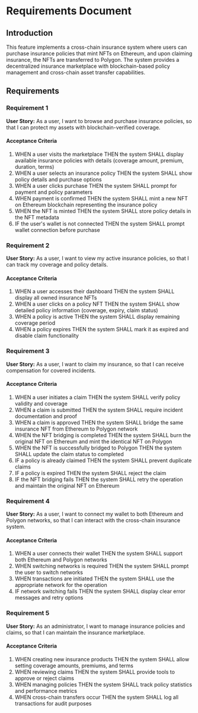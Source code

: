 # Requirements Document

## Introduction

This feature implements a cross-chain insurance system where users can purchase insurance policies that mint NFTs on Ethereum, and upon claiming insurance, the NFTs are transferred to Polygon. The system provides a decentralized insurance marketplace with blockchain-based policy management and cross-chain asset transfer capabilities.

## Requirements

### Requirement 1

**User Story:** As a user, I want to browse and purchase insurance policies, so that I can protect my assets with blockchain-verified coverage.

#### Acceptance Criteria

1. WHEN a user visits the marketplace THEN the system SHALL display available insurance policies with details (coverage amount, premium, duration, terms)
2. WHEN a user selects an insurance policy THEN the system SHALL show policy details and purchase options
3. WHEN a user clicks purchase THEN the system SHALL prompt for payment and policy parameters
4. WHEN payment is confirmed THEN the system SHALL mint a new NFT on Ethereum blockchain representing the insurance policy
5. WHEN the NFT is minted THEN the system SHALL store policy details in the NFT metadata
6. IF the user's wallet is not connected THEN the system SHALL prompt wallet connection before purchase

### Requirement 2

**User Story:** As a user, I want to view my active insurance policies, so that I can track my coverage and policy details.

#### Acceptance Criteria

1. WHEN a user accesses their dashboard THEN the system SHALL display all owned insurance NFTs
2. WHEN a user clicks on a policy NFT THEN the system SHALL show detailed policy information (coverage, expiry, claim status)
3. WHEN a policy is active THEN the system SHALL display remaining coverage period
4. WHEN a policy expires THEN the system SHALL mark it as expired and disable claim functionality

### Requirement 3

**User Story:** As a user, I want to claim my insurance, so that I can receive compensation for covered incidents.

#### Acceptance Criteria

1. WHEN a user initiates a claim THEN the system SHALL verify policy validity and coverage
2. WHEN a claim is submitted THEN the system SHALL require incident documentation and proof
3. WHEN a claim is approved THEN the system SHALL bridge the same insurance NFT from Ethereum to Polygon network
4. WHEN the NFT bridging is completed THEN the system SHALL burn the original NFT on Ethereum and mint the identical NFT on Polygon
5. WHEN the NFT is successfully bridged to Polygon THEN the system SHALL update the claim status to completed
6. IF a policy is already claimed THEN the system SHALL prevent duplicate claims
7. IF a policy is expired THEN the system SHALL reject the claim
8. IF the NFT bridging fails THEN the system SHALL retry the operation and maintain the original NFT on Ethereum

### Requirement 4

**User Story:** As a user, I want to connect my wallet to both Ethereum and Polygon networks, so that I can interact with the cross-chain insurance system.

#### Acceptance Criteria

1. WHEN a user connects their wallet THEN the system SHALL support both Ethereum and Polygon networks
2. WHEN switching networks is required THEN the system SHALL prompt the user to switch networks
3. WHEN transactions are initiated THEN the system SHALL use the appropriate network for the operation
4. IF network switching fails THEN the system SHALL display clear error messages and retry options

### Requirement 5

**User Story:** As an administrator, I want to manage insurance policies and claims, so that I can maintain the insurance marketplace.

#### Acceptance Criteria

1. WHEN creating new insurance products THEN the system SHALL allow setting coverage amounts, premiums, and terms
2. WHEN reviewing claims THEN the system SHALL provide tools to approve or reject claims
3. WHEN managing policies THEN the system SHALL track policy statistics and performance metrics
4. WHEN cross-chain transfers occur THEN the system SHALL log all transactions for audit purposes
